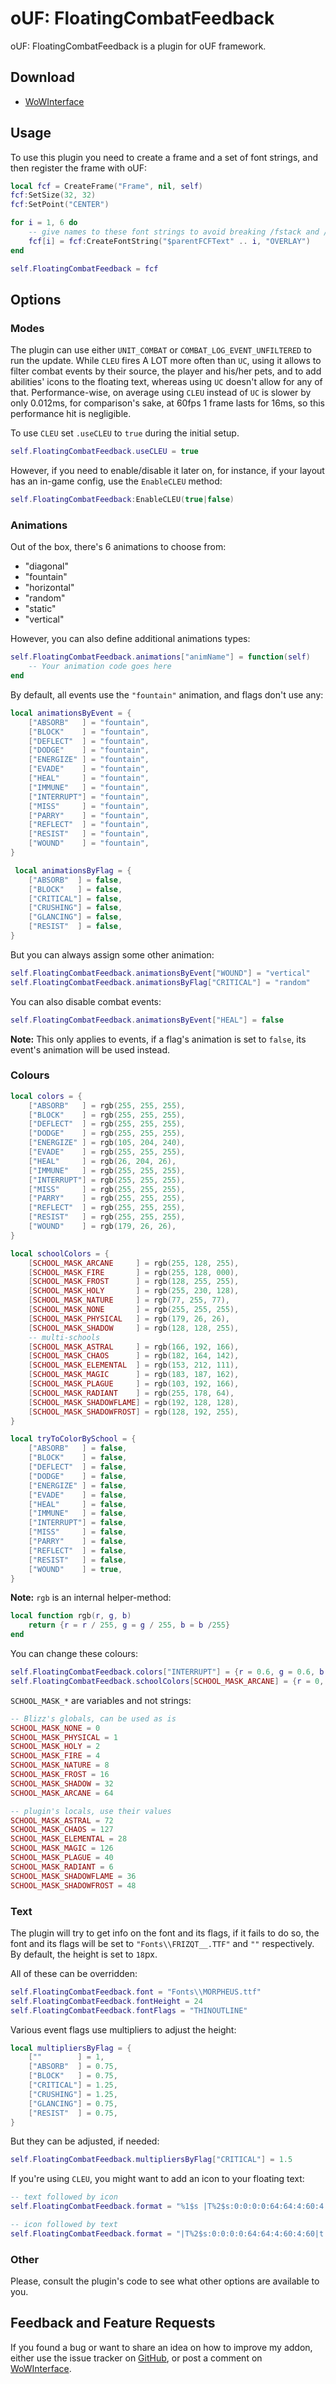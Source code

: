 # oUF: FloatingCombatFeedback

oUF: FloatingCombatFeedback is a plugin for oUF framework.

## Download

- [WoWInterface](http://www.wowinterface.com/downloads/info22674.html)

## Usage

To use this plugin you need to create a frame and a set of font strings, and then register the frame with oUF:

```Lua
local fcf = CreateFrame("Frame", nil, self)
fcf:SetSize(32, 32)
fcf:SetPoint("CENTER")

for i = 1, 6 do
    -- give names to these font strings to avoid breaking /fstack and /tinspect
    fcf[i] = fcf:CreateFontString("$parentFCFText" .. i, "OVERLAY")
end

self.FloatingCombatFeedback = fcf
```

## Options

### Modes

The plugin can use either `UNIT_COMBAT` or `COMBAT_LOG_EVENT_UNFILTERED` to run the update. While `CLEU` fires A LOT more often than `UC`, using it allows to filter combat events by their source, the player and his/her pets, and to add abilities' icons to the floating text, whereas using `UC` doesn't allow for any of that. Performance-wise, on average using `CLEU` instead of `UC` is slower by only 0.012ms, for comparison's sake, at 60fps 1 frame lasts for 16ms, so this performance hit is negligible.

To use `CLEU` set `.useCLEU` to `true` during the initial setup.

```Lua
self.FloatingCombatFeedback.useCLEU = true
```

However, if you need to enable/disable it later on, for instance, if your layout has an in-game config, use the `EnableCLEU` method:

```Lua
self.FloatingCombatFeedback:EnableCLEU(true|false)
```

### Animations

Out of the box, there's 6 animations to choose from:

- "diagonal"
- "fountain"
- "horizontal"
- "random"
- "static"
- "vertical"

However, you can also define additional animations types:

```Lua
self.FloatingCombatFeedback.animations["animName"] = function(self)
    -- Your animation code goes here
end
```

By default, all events use the `"fountain"` animation, and flags don't use any:

```Lua
local animationsByEvent = {
    ["ABSORB"   ] = "fountain",
    ["BLOCK"    ] = "fountain",
    ["DEFLECT"  ] = "fountain",
    ["DODGE"    ] = "fountain",
    ["ENERGIZE" ] = "fountain",
    ["EVADE"    ] = "fountain",
    ["HEAL"     ] = "fountain",
    ["IMMUNE"   ] = "fountain",
    ["INTERRUPT"] = "fountain",
    ["MISS"     ] = "fountain",
    ["PARRY"    ] = "fountain",
    ["REFLECT"  ] = "fountain",
    ["RESIST"   ] = "fountain",
    ["WOUND"    ] = "fountain",
}

 local animationsByFlag = {
    ["ABSORB"  ] = false,
    ["BLOCK"   ] = false,
    ["CRITICAL"] = false,
    ["CRUSHING"] = false,
    ["GLANCING"] = false,
    ["RESIST"  ] = false,
}
```

But you can always assign some other animation:

```Lua
self.FloatingCombatFeedback.animationsByEvent["WOUND"] = "vertical"
self.FloatingCombatFeedback.animationsByFlag["CRITICAL"] = "random"
```

You can also disable combat events:

```Lua
self.FloatingCombatFeedback.animationsByEvent["HEAL"] = false
```

**Note:** This only applies to events, if a flag's animation is set to `false`, its event's animation will be used instead.

### Colours

```Lua
local colors = {
    ["ABSORB"   ] = rgb(255, 255, 255),
    ["BLOCK"    ] = rgb(255, 255, 255),
    ["DEFLECT"  ] = rgb(255, 255, 255),
    ["DODGE"    ] = rgb(255, 255, 255),
    ["ENERGIZE" ] = rgb(105, 204, 240),
    ["EVADE"    ] = rgb(255, 255, 255),
    ["HEAL"     ] = rgb(26, 204, 26),
    ["IMMUNE"   ] = rgb(255, 255, 255),
    ["INTERRUPT"] = rgb(255, 255, 255),
    ["MISS"     ] = rgb(255, 255, 255),
    ["PARRY"    ] = rgb(255, 255, 255),
    ["REFLECT"  ] = rgb(255, 255, 255),
    ["RESIST"   ] = rgb(255, 255, 255),
    ["WOUND"    ] = rgb(179, 26, 26),
}

local schoolColors = {
    [SCHOOL_MASK_ARCANE     ] = rgb(255, 128, 255),
    [SCHOOL_MASK_FIRE       ] = rgb(255, 128, 000),
    [SCHOOL_MASK_FROST      ] = rgb(128, 255, 255),
    [SCHOOL_MASK_HOLY       ] = rgb(255, 230, 128),
    [SCHOOL_MASK_NATURE     ] = rgb(77, 255, 77),
    [SCHOOL_MASK_NONE       ] = rgb(255, 255, 255),
    [SCHOOL_MASK_PHYSICAL   ] = rgb(179, 26, 26),
    [SCHOOL_MASK_SHADOW     ] = rgb(128, 128, 255),
    -- multi-schools
    [SCHOOL_MASK_ASTRAL     ] = rgb(166, 192, 166),
    [SCHOOL_MASK_CHAOS      ] = rgb(182, 164, 142),
    [SCHOOL_MASK_ELEMENTAL  ] = rgb(153, 212, 111),
    [SCHOOL_MASK_MAGIC      ] = rgb(183, 187, 162),
    [SCHOOL_MASK_PLAGUE     ] = rgb(103, 192, 166),
    [SCHOOL_MASK_RADIANT    ] = rgb(255, 178, 64),
    [SCHOOL_MASK_SHADOWFLAME] = rgb(192, 128, 128),
    [SCHOOL_MASK_SHADOWFROST] = rgb(128, 192, 255),
}

local tryToColorBySchool = {
    ["ABSORB"   ] = false,
    ["BLOCK"    ] = false,
    ["DEFLECT"  ] = false,
    ["DODGE"    ] = false,
    ["ENERGIZE" ] = false,
    ["EVADE"    ] = false,
    ["HEAL"     ] = false,
    ["IMMUNE"   ] = false,
    ["INTERRUPT"] = false,
    ["MISS"     ] = false,
    ["PARRY"    ] = false,
    ["REFLECT"  ] = false,
    ["RESIST"   ] = false,
    ["WOUND"    ] = true,
}
```

**Note:** `rgb` is an internal helper-method:

```Lua
local function rgb(r, g, b)
    return {r = r / 255, g = g / 255, b = b /255}
end
```

You can change these colours:

```Lua
self.FloatingCombatFeedback.colors["INTERRUPT"] = {r = 0.6, g = 0.6, b = 0.6}
self.FloatingCombatFeedback.schoolColors[SCHOOL_MASK_ARCANE] = {r = 0, g = 1, b = 1}
```

`SCHOOL_MASK_*` are variables and not strings:

```Lua
-- Blizz's globals, can be used as is
SCHOOL_MASK_NONE = 0
SCHOOL_MASK_PHYSICAL = 1
SCHOOL_MASK_HOLY = 2
SCHOOL_MASK_FIRE = 4
SCHOOL_MASK_NATURE = 8
SCHOOL_MASK_FROST = 16
SCHOOL_MASK_SHADOW = 32
SCHOOL_MASK_ARCANE = 64

-- plugin's locals, use their values
SCHOOL_MASK_ASTRAL = 72
SCHOOL_MASK_CHAOS = 127
SCHOOL_MASK_ELEMENTAL = 28
SCHOOL_MASK_MAGIC = 126
SCHOOL_MASK_PLAGUE = 40
SCHOOL_MASK_RADIANT = 6
SCHOOL_MASK_SHADOWFLAME = 36
SCHOOL_MASK_SHADOWFROST = 48
```

### Text

The plugin will try to get info on the font and its flags, if it fails to do so, the font and its flags will be set to `"Fonts\\FRIZQT__.TTF"` and `""` respectively. By default, the height is set to `18`px.

All of these can be overridden:

```Lua
self.FloatingCombatFeedback.font = "Fonts\\MORPHEUS.ttf"
self.FloatingCombatFeedback.fontHeight = 24
self.FloatingCombatFeedback.fontFlags = "THINOUTLINE"
```

Various event flags use multipliers to adjust the height:

```Lua
local multipliersByFlag = {
    [""        ] = 1,
    ["ABSORB"  ] = 0.75,
    ["BLOCK"   ] = 0.75,
    ["CRITICAL"] = 1.25,
    ["CRUSHING"] = 1.25,
    ["GLANCING"] = 0.75,
    ["RESIST"  ] = 0.75,
}
```

But they can be adjusted, if needed:

```Lua
self.FloatingCombatFeedback.multipliersByFlag["CRITICAL"] = 1.5
```

If you're using `CLEU`, you might want to add an icon to your floating text:

```Lua
-- text followed by icon
self.FloatingCombatFeedback.format = "%1$s |T%2$s:0:0:0:0:64:64:4:60:4:60|t"

-- icon followed by text
self.FloatingCombatFeedback.format = "|T%2$s:0:0:0:0:64:64:4:60:4:60|t %1$s"
```

### Other

Please, consult the plugin's code to see what other options are available to you.

## Feedback and Feature Requests

If you found a bug or want to share an idea on how to improve my addon, either use the issue tracker on [GitHub](https://github.com/ls-/oUF_FloatingCombatFeedback/issues), or post a comment on [WoWInterface](https://www.wowinterface.com/downloads/info22674.html#comments).

